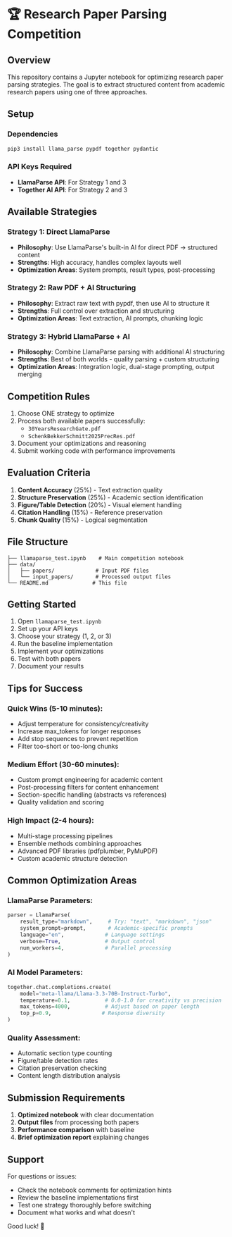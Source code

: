# 🏆 Research Paper Parsing Competition

## Overview

This repository contains a Jupyter notebook for optimizing research paper parsing strategies. The goal is to extract structured content from academic research papers using one of three approaches.

## Setup

### Dependencies

```bash
pip3 install llama_parse pypdf together pydantic
```

### API Keys Required

- **LlamaParse API**: For Strategy 1 and 3
- **Together AI API**: For Strategy 2 and 3

## Available Strategies

### Strategy 1: Direct LlamaParse

- **Philosophy**: Use LlamaParse's built-in AI for direct PDF → structured content
- **Strengths**: High accuracy, handles complex layouts well
- **Optimization Areas**: System prompts, result types, post-processing

### Strategy 2: Raw PDF + AI Structuring

- **Philosophy**: Extract raw text with pypdf, then use AI to structure it
- **Strengths**: Full control over extraction and structuring
- **Optimization Areas**: Text extraction, AI prompts, chunking logic

### Strategy 3: Hybrid LlamaParse + AI

- **Philosophy**: Combine LlamaParse parsing with additional AI structuring
- **Strengths**: Best of both worlds - quality parsing + custom structuring
- **Optimization Areas**: Integration logic, dual-stage prompting, output merging

## Competition Rules

1. Choose ONE strategy to optimize
2. Process both available papers successfully:
   - `30YearsResearchGate.pdf`
   - `SchenkBekkerSchmitt2025PrecRes.pdf`
3. Document your optimizations and reasoning
4. Submit working code with performance improvements

## Evaluation Criteria

1. **Content Accuracy** (25%) - Text extraction quality
2. **Structure Preservation** (25%) - Academic section identification
3. **Figure/Table Detection** (20%) - Visual element handling
4. **Citation Handling** (15%) - Reference preservation
5. **Chunk Quality** (15%) - Logical segmentation

## File Structure

```
├── llamaparse_test.ipynb    # Main competition notebook
├── data/
│   ├── papers/             # Input PDF files
│   └── input_papers/       # Processed output files
└── README.md              # This file
```

## Getting Started

1. Open `llamaparse_test.ipynb`
2. Set up your API keys
3. Choose your strategy (1, 2, or 3)
4. Run the baseline implementation
5. Implement your optimizations
6. Test with both papers
7. Document your results

## Tips for Success

### Quick Wins (5-10 minutes):

- Adjust temperature for consistency/creativity
- Increase max_tokens for longer responses
- Add stop sequences to prevent repetition
- Filter too-short or too-long chunks

### Medium Effort (30-60 minutes):

- Custom prompt engineering for academic content
- Post-processing filters for content enhancement
- Section-specific handling (abstracts vs references)
- Quality validation and scoring

### High Impact (2-4 hours):

- Multi-stage processing pipelines
- Ensemble methods combining approaches
- Advanced PDF libraries (pdfplumber, PyMuPDF)
- Custom academic structure detection

## Common Optimization Areas

### LlamaParse Parameters:

```python
parser = LlamaParse(
    result_type="markdown",     # Try: "text", "markdown", "json"
    system_prompt=prompt,       # Academic-specific prompts
    language="en",             # Language settings
    verbose=True,              # Output control
    num_workers=4,             # Parallel processing
)
```

### AI Model Parameters:

```python
together.chat.completions.create(
    model="meta-llama/Llama-3.3-70B-Instruct-Turbo",
    temperature=0.1,           # 0.0-1.0 for creativity vs precision
    max_tokens=4000,           # Adjust based on paper length
    top_p=0.9,                # Response diversity
)
```

### Quality Assessment:

- Automatic section type counting
- Figure/table detection rates
- Citation preservation checking
- Content length distribution analysis

## Submission Requirements

1. **Optimized notebook** with clear documentation
2. **Output files** from processing both papers
3. **Performance comparison** with baseline
4. **Brief optimization report** explaining changes

## Support

For questions or issues:

- Check the notebook comments for optimization hints
- Review the baseline implementations first
- Test one strategy thoroughly before switching
- Document what works and what doesn't

Good luck! 🚀
